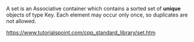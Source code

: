 A set is an Associative container which contains a sorted set of **unique** objects of type Key. Each element may occur only once, so duplicates are not allowed.

https://www.tutorialspoint.com/cpp_standard_library/set.htm
